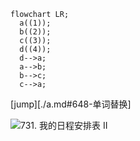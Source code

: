 ```mermaid
flowchart LR;
  a((1));
  b((2));
  c((3));
  d((4));
  d-->a;
  a-->b;
  b-->c;
  c-->a;
```





[jump][./a.md#648-单词替换]




![731. 我的日程安排表 II](https://cdn.jsdelivr.net/gh/SunYuanI/img/img/731.pg)
